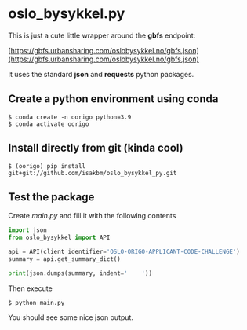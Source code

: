 # oslo_bysykkel.py

This is just a cute little wrapper around the **gbfs** endpoint:

[https://gbfs.urbansharing.com/oslobysykkel.no/gbfs.json](https://gbfs.urbansharing.com/oslobysykkel.no/gbfs.json)

It uses the standard **json** and **requests** python packages.

## Create a python environment using conda

```shell
$ conda create -n oorigo python=3.9
$ conda activate oorigo
```

## Install directly from git (kinda cool)

```shell
$ (oorigo) pip install git+git://github.com/isakbm/oslo_bysykkel_py.git
```

## Test the package

Create *main.py* and fill it with the following contents

```python
import json
from oslo_bysykkel import API

api = API(client_identifier='OSLO-ORIGO-APPLICANT-CODE-CHALLENGE')
summary = api.get_summary_dict()

print(json.dumps(summary, indent='    '))
```

Then execute
```shell
$ python main.py
```

You should see some nice json output.
